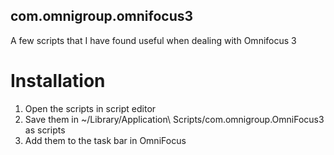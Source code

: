 ## com.omnigroup.omnifocus3
A few scripts that I have found useful when dealing with Omnifocus 3

# Installation
1. Open the scripts in script editor
2. Save them in ~/Library/Application\ Scripts/com.omnigroup.OmniFocus3 as scripts
3. Add them to the task bar in OmniFocus
